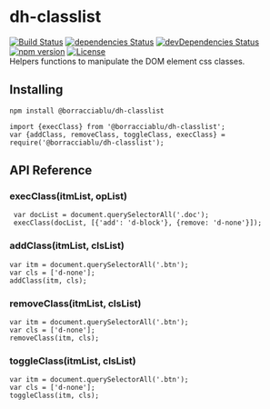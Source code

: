 # dh-classlist
[![Build Status](https://travis-ci.org/borracciaBlu/dh-classlist.svg?branch=master)](https://travis-ci.org/borracciaBlu/dh-classlist)
[![dependencies Status](https://david-dm.org/borracciaBlu/dh-classlist/status.svg)](https://david-dm.org/borracciaBlu/dh-classlist)
[![devDependencies Status](https://david-dm.org/borracciaBlu/dh-classlist/dev-status.svg)](https://david-dm.org/borracciaBlu/dh-classlist?type=dev)
[![npm version](https://badge.fury.io/js/%40borracciablu%2Fdh-classlist.svg)](https://badge.fury.io/js/%40borracciablu%2Fdh-classlist)
[![License](https://img.shields.io/badge/License-BSD%203--Clause-blue.svg)](https://opensource.org/licenses/BSD-3-Clause)  
Helpers functions to manipulate the DOM element css classes.

## Installing

`npm install @borracciablu/dh-classlist`

```
import {execClass} from '@borracciablu/dh-classlist';
var {addClass, removeClass, toggleClass, execClass} = require('@borracciablu/dh-classlist');
```

## API Reference

### execClass(itmList, opList) 

```
 var docList = document.querySelectorAll('.doc');
 execClass(docList, [{'add': 'd-block'}, {remove: 'd-none'}]);
```

### addClass(itmList, clsList)
```
var itm = document.querySelectorAll('.btn');
var cls = ['d-none'];
addClass(itm, cls);
 ```

### removeClass(itmList, clsList)
```
var itm = document.querySelectorAll('.btn');
var cls = ['d-none'];
removeClass(itm, cls);
 ```

### toggleClass(itmList, clsList)
```
var itm = document.querySelectorAll('.btn');
var cls = ['d-none'];
toggleClass(itm, cls);
```